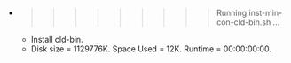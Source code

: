 * >>>>>>>>> Running inst-min-con-cld-bin.sh ...
  * Install cld-bin.
  * Disk size = 1129776K. Space Used = 12K. Runtime = 00:00:00:00.
